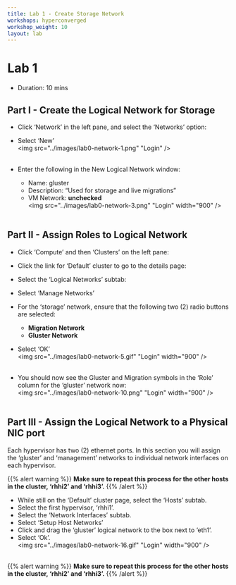 ```yaml
---
title: Lab 1 - Create Storage Network
workshops: hyperconverged
workshop_weight: 10
layout: lab
---
```


# Lab 1

* Duration: 10 mins


## Part I - Create the Logical Network for Storage

- Click ‘Network’ in the left pane, and select the ‘Networks’ option:
- Select ‘New’
<br><img src="../images/lab0-network-1.png" "Login" /><br><br>

- Enter the following in the New Logical Network window:
  - Name:         gluster
  - Description:  “Used for storage and live migrations”
  - VM Network:   **unchecked**
<br><img src="../images/lab0-network-3.png" "Login" width="900" /><br><br>

## Part II - Assign Roles to Logical Network

- Click ‘Compute’ and then ‘Clusters’ on the left pane:
- Click the link for ‘Default’ cluster to go to the details page:
- Select the ‘Logical Networks’ subtab:
- Select ‘Manage Networks’
- For the ‘storage’ network, ensure that the following two (2) radio buttons are selected:
  - **Migration Network**
  - **Gluster Network**
- Select ‘OK’
<br><img src="../images/lab0-network-5.gif" "Login" width="900" /><br><br>

- You should now see the Gluster and Migration symbols in the ‘Role’ column for the ‘gluster’ network now:
<br><img src="../images/lab0-network-10.png" "Login" width="900" /><br><br>


## Part III - Assign the Logical Network to a Physical NIC port

Each hypervisor has two (2) ethernet ports. In this section you will assign the ‘gluster’ and ‘management’ networks to individual network interfaces on each hypervisor.

{{% alert warning %}}
**Make sure to repeat this process for the other hosts in the cluster, ‘rhhi2’ and ‘rhhi3’.**
{{% /alert %}}

- While still on the ‘Default’ cluster page, select the ‘Hosts’ subtab.
- Select the first hypervisor, ‘rhhi1’.
- Select the ‘Network Interfaces’ subtab.
- Select ‘Setup Host Networks’
- Click and drag the ‘gluster’ logical network to the box next to ‘eth1’.
- Select ‘Ok’.
<br><img src="../images/lab0-network-16.gif" "Login" width="900" /><br><br>

{{% alert warning %}}
**Make sure to repeat this process for the other hosts in the cluster, ‘rhhi2’ and ‘rhhi3’.**
{{% /alert %}}
